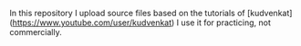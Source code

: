 In this repository I upload source files based on the tutorials of [kudvenkat] (https://www.youtube.com/user/kudvenkat)
I use it for practicing, not commercially.
